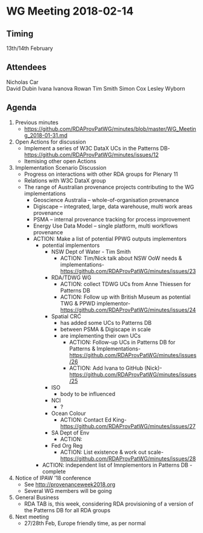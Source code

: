 # WG Meeting 2018-02-14


## Timing
13th/14th February


## Attendees
Nicholas Car  
David Dubin
Ivana Ivanova
Rowan
Tim Smith
Simon Cox
Lesley Wyborn


## Agenda
1. Previous minutes
	*	https://github.com/RDAProvPatWG/minutes/blob/master/WG_Meeting_2018-01-31.md
2. Open Actions for discussion
	*	Implement a series of W3C DataX UCs in the Patterns DB- https://github.com/RDAProvPatWG/minutes/issues/12
	*	Itemising other open Actions
3. Implementation Scenario Discussion
	*	Progress on interactions with other RDA groups for Plenary 11
	*	Relations with W3C DataX group
	*	The range of Australian provenance projects contributing to the WG implementations
		*	Geoscience Australia – whole-of-organisation provenance
		*	Digiscape – integrated, large, data warehouse, multi work areas provenance
		*	PSMA – internal provenance tracking for process improvement
		*	Energy Use Data Model – single platform, multi workflows provenance
		* ACTION: Make a list of potential PPWG outputs implementors
			* potential implementors
				* NSW Dept of Water - Tim Smith
					* ACTION: Tim/Nick talk about NSW OoW needs & implementations- https://github.com/RDAProvPatWG/minutes/issues/23
				* RDA/TDWG WG
					* ACTION: collect TDWG UCs from Anne Thiessen for Patterns DB
					* ACTION: Follow up with British Museum as potential TWG & PPWD implementor- https://github.com/RDAProvPatWG/minutes/issues/24
				* Spatial CRC
					* has added some UCs to Patterns DB
					* between PSMA & Digiscape in scale
					* are implementing their own UCs
						* ACTION: Follow-up UCs in Patterns DB for Patterns & Implementations- https://github.com/RDAProvPatWG/minutes/issues/26
						* ACTION: Add Ivana to GitHub (Nick)- https://github.com/RDAProvPatWG/minutes/issues/25
				* ISO
					* body to be influenced
				* NCI
					* ?
				* Ocean Colour
					* ACTION: Contact Ed King- https://github.com/RDAProvPatWG/minutes/issues/27
				* SA Dept of Env
					* ACTION:
				* Fed Org Reg
					* ACTION: List existence & work out scale- https://github.com/RDAProvPatWG/minutes/issues/28
			* ACTION: independent list of Imnplementors in Patterns DB - complete
4. Notice of IPAW ’18 conference
	*	See http://provenanceweek2018.org
	*	Several WG members will be going
5. General Business
	* RDA TAB is, this week, considering RDA provisioning of a version of the Patterns DB for all RDA groups
6. Next meeting
	* 27/28th Feb, Europe friendly time, as per normal
